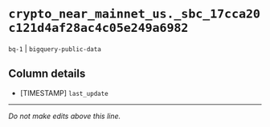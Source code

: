 # `crypto_near_mainnet_us._sbc_17cca20c121d4af28ac4c05e249a6982`
`bq-1` | `bigquery-public-data`

## Column details
* [TIMESTAMP] `last_update`

-------------------------------------------------------------------------------
*Do not make edits above this line.*
